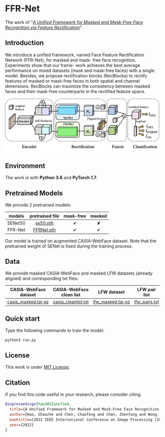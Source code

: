 # FFR-Net

The work of "[*A Unified Framework for Masked and Mask-Free Face Recognition via Feature Rectification*](https://arxiv.org/pdf/2202.07358.pdf)".

## Introduction
We introduce a unified framework, named Face Feature Rectification Network (FFR-Net), for masked and mask- free face recognition. Experiments show that our frame- work achieves the best average performance on mixed datasets (mask and mask-free faces) with a single model. Besides, we propose rectification blocks (RecBlocks) to rectify features of masked or mask-free faces in both spatial and channel dimensions. RecBlocks can maximize the consistency between masked faces and their mask-free counterparts in the rectified feature space.

![overview](./images/overview.png)

## Environment
The work is with **Python 3.6** and **PyTorch 1.7**.

## Pretrained Models

We provide 2 pretrained models:

| models | pretrained file | mask-free | masked |
| :-----:| :----: | :----: | :----: |
| SENet50 | [se50.pth](https://drive.google.com/file/d/1qiu_emStHGt_b_ZVeaAKWjYovAR3q1n5/view?usp=sharing) | ✔ | ✘ |
| FFR-Net | [FFRNet.pth](https://drive.google.com/file/d/1kVlQHCVynkVXW6cWHS1cVS-4D8_dMTwg/view?usp=sharing) | ✔ | ✔ |

Our model is trained on augmented CASIA-WebFace dataset. Note that the pretrained weight of SENet is fixed during the training process.

## Data

We provide masked CASIA-WebFace and masked LFW datasets (already aligned) and corresponding txt files:

| CASIA-WebFace dataset | CASIA-WebFace clean list | LFW dataset | LFW pair list |
| :-----:| :----: | :----: | :----: |
| [casia_masked.tar.gz](https://drive.google.com/file/d/1Wv1q_uObl-vl4lxHTTRBqbGYH8mQDRBE/view?usp=sharing) | [casia_cleanlist.txt](https://drive.google.com/file/d/1hU0-zX8386_trDUChRrx7qZOolQIDedA/view?usp=sharing) | [lfw_masked.tar.gz](https://drive.google.com/file/d/1qpTG6n88Oqe1TyAqpmMApSz2u3G3kFKG/view?usp=sharing) | [lfw_pairs.txt](https://drive.google.com/file/d/1_wJjzfBJ1NjWv4iJtubfb67-xX-kCIZf/view?usp=sharing) |

## Quick start
Type the following commands to train the model:
```
python3 run.py
```
## License
This work is under [MIT License](LICENSE).

## Citation
If you find this code useful in your research, please consider citing:
```bibtex
@inproceedings{hao2022unified,
  title={A Unified Framework for Masked and Mask-Free Face Recognition via Feature Rectification},
  author={Hao, Shaozhe and Chen, Chaofeng and Chen, Zhenfang and Wong, Kwan-Yee K},
  booktitle={2022 IEEE International Conference on Image Processing (ICIP)},
  year={2022}
}
```

